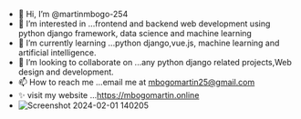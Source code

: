 - 👋 Hi, I’m @martinmbogo-254
- 👀 I’m interested in ...frontend and backend web development using python django framework, data science and machine learning
- 🌱 I’m currently learning ...python django,vue.js, machine learning and artificial intelligence.
- 💞️ I’m looking to collaborate on ...any python django related projects,Web design and development.
- 📫 How to reach me ...email me at mbogomartin25@gmail.com
- ✨ visit my website ...https://mbogomartin.online
- ![Screenshot 2024-02-01 140205](https://github.com/martinmbogo-254/martinmbogo-254/assets/78340780/bb95153b-1b63-450d-992a-1078b75b1f34)

<!---
martinmbogo-254/martinmbogo-254 is a ✨ special ✨ repository because its `README.md` (this file) appears on your GitHub profile.
You can click the Preview link to take a look at your changes.
--->
